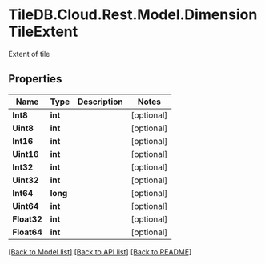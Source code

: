 # TileDB.Cloud.Rest.Model.DimensionTileExtent
Extent of tile

## Properties

Name | Type | Description | Notes
------------ | ------------- | ------------- | -------------
**Int8** | **int** |  | [optional] 
**Uint8** | **int** |  | [optional] 
**Int16** | **int** |  | [optional] 
**Uint16** | **int** |  | [optional] 
**Int32** | **int** |  | [optional] 
**Uint32** | **int** |  | [optional] 
**Int64** | **long** |  | [optional] 
**Uint64** | **int** |  | [optional] 
**Float32** | **int** |  | [optional] 
**Float64** | **int** |  | [optional] 

[[Back to Model list]](../README.md#documentation-for-models) [[Back to API list]](../README.md#documentation-for-api-endpoints) [[Back to README]](../README.md)

